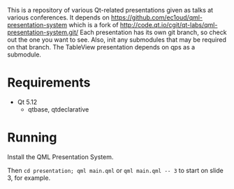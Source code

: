This is a repository of various Qt-related presentations given as 
talks at various conferences.  It depends on
https://github.com/ec1oud/qml-presentation-system
which is a fork of
http://code.qt.io/cgit/qt-labs/qml-presentation-system.git/
Each presentation has its own git branch, so check out the one you want to see.
Also, init any submodules that may be required on that branch.
The TableView presentation depends on qps as a submodule.

# Requirements

* Qt 5.12
  * qtbase, qtdeclarative

# Running

Install the QML Presentation System.

Then `cd presentation; qml main.qml` or `qml main.qml -- 3` to start on slide 3, for example.

